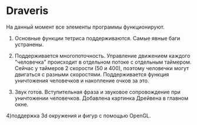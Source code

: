 Draveris
========
На данный момент все элементы программы функционируют.

1) Основные функции тетриса поддерживаются. Самые явные баги устранены.

2) Поддерживается многопоточность. Управление движением каждого "человечка" происходит в отдельном потоке с отдельным таймером.
Сейчас у таймеров 2 скорости (50 и 400), поэтому человечки могут двигаться с разными скоростями.
Поддерживается функция уничтожения человечков и накопление очков за это.

3) Звук готов. Вступительная фраза и звуковое сопровождение при уничтожении человечков. Добавлена картинка Дрейвена в главном окне.

4)поддержка 3d окружения и фигур с помощью OpenGL.

